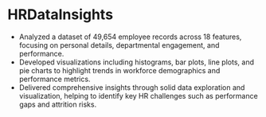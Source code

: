 # HRDataInsights
- Analyzed a dataset of 49,654 employee records across 18 features, focusing on personal details, departmental engagement, and performance.
- Developed visualizations including histograms, bar plots, line plots, and pie charts to highlight trends in workforce demographics and performance metrics.
- Delivered comprehensive insights through solid data exploration and visualization, helping to identify key HR challenges such as performance gaps and attrition risks.

